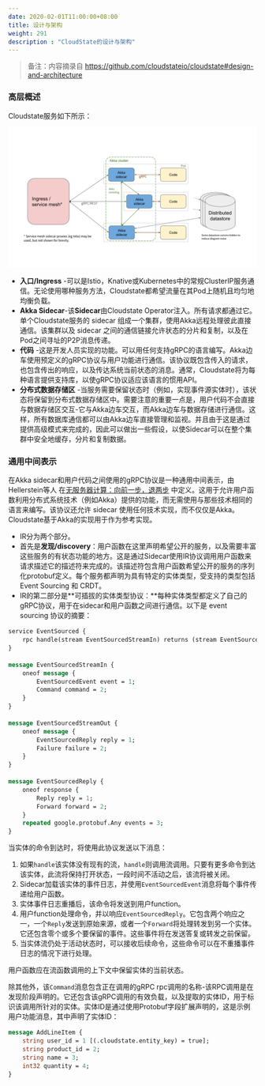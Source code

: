 ```yaml
---
date: 2020-02-01T11:00:00+08:00
title: 设计与架构
weight: 291
description : "CloudState的设计与架构"
---
```


> 备注：内容摘录自 https://github.com/cloudstateio/cloudstate#design-and-architecture

### 高层概述

Cloudstate服务如下所示：

![](images/high-level-design.svg)

- **入口/Ingress** -可以是Istio，Knative或Kubernetes中的常规ClusterIP服务通信。无论使用哪种服务方法，Cloudstate都希望流量在其Pod上随机且均匀地均衡负载。
- **Akka Sidecar**-该**Sidecar**由Cloudstate Operator注入。所有请求都通过它。单个Cloudstate服务的 sidecar 组成一个集群，使用Akka远程处理彼此直接通信。该集群以及 sidecar 之间的通信链接允许状态的分片和复制，以及在Pod之间寻址的P2P消息传递。
- **代码** -这是开发人员实现的功能。可以用任何支持gRPC的语言编写。Akka边车使用预定义的gRPC协议与用户功能进行通信。该协议既包含传入的请求，也包含传出的响应，以及传达系统当前状态的消息。通常，Cloudstate将为每种语言提供支持库，以使gRPC协议适应该语言的惯用API。
- **分布式数据存储区** -当服务需要保留状态时（例如，实现事件源实体时），该状态将保留到分布式数据存储区中。需要注意的重要一点是，用户代码不会直接与数据存储区交互-它与Akka边车交互，而Akka边车与数据存储进行通信。这样，所有数据库通信都可以由Akka边车直接管理和监视。并且由于这是通过提供高级模式来完成的，因此可以做出一些假设，以使Sidecar可以在整个集群中安全地缓存，分片和复制数据。

### 通用中间表示

在Akka sidecar和用户代码之间使用的gRPC协议是一种通用中间表示，由Hellerstein等人 在[无服务器计算：向前一步，退两步](http://cidrdb.org/cidr2019/papers/p119-hellerstein-cidr19.pdf) 中定义。这用于允许用户函数利用分布式系统技术（例如Akka）提供的功能，而无需使用与那些技术相同的语言来编写。该协议还允许 sidecar 使用任何技术实现，而不仅仅是Akka。Cloudstate基于Akka的实现用于作为参考实现。

- IR分为两个部分。
- 首先是**发现/discovery**：用户函数在这里声明希望公开的服务，以及需要丰富这些服务的有状态功能的地方。这是通过Sidecar使用IR协议调用用户函数来请求描述它的描述符来完成的。该描述符包含用户函数希望公开的服务的序列化protobuf定义。每个服务都声明为具有特定的实体类型，受支持的类型包括 Event Sourcing 和 CRDT。
- IR的第二部分是**可插拔的实体类型协议：**每种实体类型都定义了自己的gRPC协议，用于在sidecar和用户函数之间进行通信。以下是 event sourcing 协议的摘要：

```protobuf
service EventSourced {
    rpc handle(stream EventSourcedStreamIn) returns (stream EventSourcedStreamOut) {}
}

message EventSourcedStreamIn {
    oneof message {
        EventSourcedEvent event = 1;
        Command command = 2;
    }
}

message EventSourcedStreamOut {
    oneof message {
        EventSourcedReply reply = 1;
        Failure failure = 2;
    }
}

message EventSourcedReply {
    oneof response {
        Reply reply = 1;
        Forward forward = 2;
    }
    repeated google.protobuf.Any events = 3;
}
```

当实体的命令到达时，将使用此协议发送以下消息：

1. 如果`handle`该实体没有现有的流，`handle`则调用流调用。只要有更多命令到达该实体，此流将保持打开状态，一段时间不活动之后，该流将被关闭。
2. Sidecar加载该实体的事件日志，并使用`EventSourcedEvent`消息将每个事件传递给用户函数。
3. 实体事件日志重播后，该命令将发送到用户function。
4. 用户function处理命令，并以响应`EventSourcedReply`。它包含两个响应之一，一个`Reply`发送到原始来源，或者一个`Forward`将处理转发到另一个实体。它还包含零个或多个要保留的事件。这些事件将在发送答复或转发之前保留。
5. 当实体流仍处于活动状态时，可以接收后续命令，这些命令可以在不重播事件日志的情况下进行处理。

用户函数应在流函数调用的上下文中保留实体的当前状态。

除其他外，该`Command`消息包含正在调用的gRPC rpc调用的名称-该RPC调用是在发现阶段声明的。它还包含该gRPC调用的有效负载，以及提取的实体ID，用于标识该调用所针对的实体。实体ID是通过使用Protobuf字段扩展声明的，这是示例用户功能消息，其中声明了实体ID：

```protobuf
message AddLineItem {
    string user_id = 1 [(.cloudstate.entity_key) = true];
    string product_id = 2;
    string name = 3;
    int32 quantity = 4;
}
```

